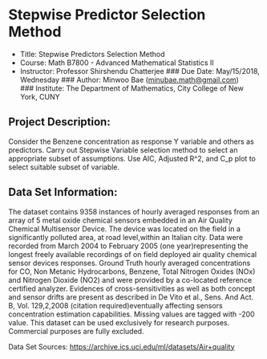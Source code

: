 # Stepwise Predictor Selection Method

- Title: Stepwise Predictors Selection Method
- Course: Math B7800 - Advanced Mathematical Statistics II
- Instructor: Professor Shirshendu Chatterjee
### Due Date: May/15/2018, Wednesday
### Author: Minwoo Bae (minubae.math@gmail.com)
### Institute: The Department of Mathematics, City College of New York, CUNY

## Project Description:
Consider the Benzene concentration as response Y variable and others as predictors.
Carry out Stepwise Variable selection method to select an appropriate subset of assumptions.
Use AIC, Adjusted R^2, and C_p plot to select suitable subset of variable.

## Data Set Information:
The dataset contains 9358 instances of hourly averaged responses from an array of 5 metal oxide chemical sensors embedded
in an Air Quality Chemical Multisensor Device. The device was located on the field in a significantly polluted area,
at road level,within an Italian city. Data were recorded from March 2004 to February 2005 (one year)representing
the longest freely available recordings of on field deployed air quality chemical sensor devices responses.
Ground Truth hourly averaged concentrations for CO, Non Metanic Hydrocarbons, Benzene, Total Nitrogen Oxides (NOx) and
Nitrogen Dioxide (NO2) and were provided by a co-located reference certified analyzer. Evidences of cross-sensitivities
as well as both concept and sensor drifts are present as described in De Vito et al., Sens. And Act. B, Vol. 129,2,2008
(citation required)eventually affecting sensors concentration estimation capabilities.
Missing values are tagged with -200 value.
This dataset can be used exclusively for research purposes. Commercial purposes are fully excluded.

Data Set Sources: https://archive.ics.uci.edu/ml/datasets/Air+quality
